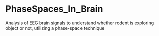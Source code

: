 # PhaseSpaces_In_Brain
Analysis of EEG brain signals to understand whether rodent is exploring object or not, utilizing a phase-space technique
